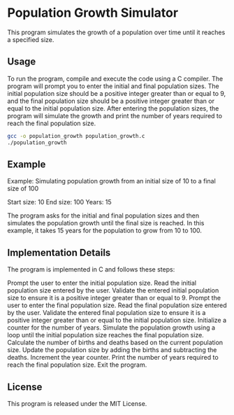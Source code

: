 # Population Growth Simulator

This program simulates the growth of a population over time until it reaches a specified size.

## Usage

To run the program, compile and execute the code using a C compiler. The program will prompt you to enter the initial and final population sizes. The initial population size should be a positive integer greater than or equal to 9, and the final population size should be a positive integer greater than or equal to the initial population size. After entering the population sizes, the program will simulate the growth and print the number of years required to reach the final population size.

```bash
gcc -o population_growth population_growth.c
./population_growth
```
## Example
Example: Simulating population growth from an initial size of 10 to a final size of 100

Start size: 10
End size: 100
Years: 15

The program asks for the initial and final population sizes and then simulates the population growth until the final size is reached. In this example, it takes 15 years for the population to grow from 10 to 100.

## Implementation Details
The program is implemented in C and follows these steps:

Prompt the user to enter the initial population size.
Read the initial population size entered by the user.
Validate the entered initial population size to ensure it is a positive integer greater than or equal to 9.
Prompt the user to enter the final population size.
Read the final population size entered by the user.
Validate the entered final population size to ensure it is a positive integer greater than or equal to the initial population size.
Initialize a counter for the number of years.
Simulate the population growth using a loop until the initial population size reaches the final population size.
Calculate the number of births and deaths based on the current population size.
Update the population size by adding the births and subtracting the deaths.
Increment the year counter.
Print the number of years required to reach the final population size.
Exit the program.
## License
This program is released under the MIT License.
